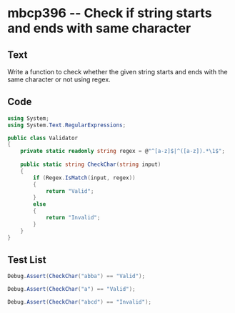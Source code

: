 # mbcp396 -- Check if string starts and ends with same character

## Text

Write a function to check whether the given string starts and ends with the same character or not using regex.

## Code

```csharp
using System;
using System.Text.RegularExpressions;

public class Validator
{
    private static readonly string regex = @"^[a-z]$|^([a-z]).*\1$";
    
    public static string CheckChar(string input)
    {
        if (Regex.IsMatch(input, regex))
        {
            return "Valid";
        }
        else
        {
            return "Invalid";
        }
    }
}
```

## Test List

```csharp
Debug.Assert(CheckChar("abba") == "Valid");
```

```csharp
Debug.Assert(CheckChar("a") == "Valid");
```

```csharp
Debug.Assert(CheckChar("abcd") == "Invalid");
```
